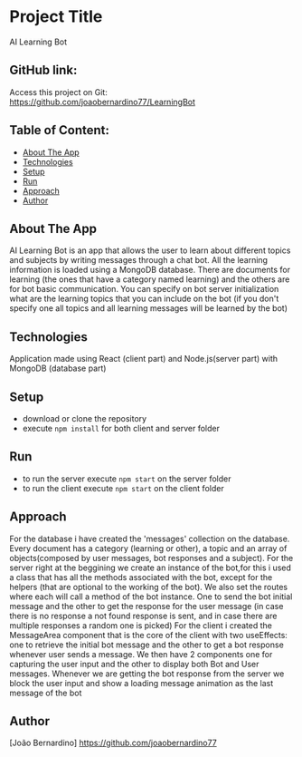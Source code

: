 # Project Title

AI Learning Bot

## GitHub link:

Access this project on Git:
https://github.com/joaobernardino77/LearningBot

## Table of Content:

- [About The App](#about-the-app)
- [Technologies](#technologies)
- [Setup](#setup)
- [Run](#run)
- [Approach](#approach)
- [Author](#author)

## About The App

AI Learning Bot is an app that allows the user to learn about different topics and subjects by writing messages through a chat bot. All the learning information is loaded using a MongoDB database. There are documents for learning (the ones that have a category named learning) and the others are for bot basic communication. You can specify on bot server initialization what are the learning topics that you can include on the bot (if you don't specify one all topics and all learning messages will be learned by the bot)

## Technologies

Application made using React (client part) and Node.js(server part) with MongoDB (database part)

## Setup

- download or clone the repository
- execute `npm install` for both client and server folder

## Run

- to run the server execute `npm start` on the server folder
- to run the client execute `npm start` on the client folder

## Approach

For the database i have created the 'messages' collection on the database. Every document has a category (learning or other), a topic and an array of objects(composed by user messages, bot responses and a subject).
For the server right at the beggining we create an instance of the bot,for this i used a class that has all the methods associated with the bot, except for the helpers (that are optional to the working of the bot). We also set the routes where each will call a method of the bot instance. One to send the bot initial message and the other to get the response for the user message (in case there is no response a not found response is sent, and in case there are multiple responses a random one is picked)
For the client i created the MessageArea component that is the core of the client with two useEffects: one to retrieve the initial bot message and the other to get a bot response whenever user sends a message. We then have 2 components one for capturing the user input and the other to display both Bot and User messages. Whenever we are getting the bot response from the server we block the user input and show a loading message animation as the last message of the bot

## Author

[João Bernardino] https://github.com/joaobernardino77
